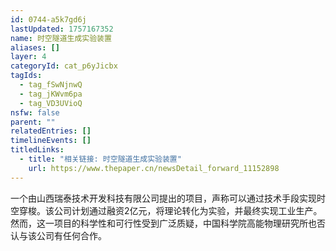 ```yaml
---
id: 0744-a5k7gd6j
lastUpdated: 1757167352
name: 时空隧道生成实验装置
aliases: []
layer: 4
categoryId: cat_p6yJicbx
tagIds:
  - tag_fSwNjnwQ
  - tag_jKWvm6pa
  - tag_VD3UVioQ
nsfw: false
parent: ""
relatedEntries: []
timelineEvents: []
titledLinks:
  - title: "相关链接: 时空隧道生成实验装置"
    url: https://www.thepaper.cn/newsDetail_forward_11152898
---
```


一个由山西瑞泰技术开发科技有限公司提出的项目，声称可以通过技术手段实现时空穿梭。该公司计划通过融资2亿元，将理论转化为实验，并最终实现工业生产。然而，这一项目的科学性和可行性受到广泛质疑，中国科学院高能物理研究所也否认与该公司有任何合作。